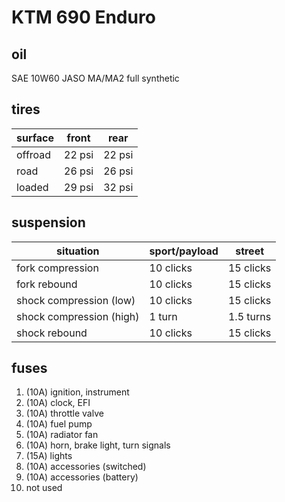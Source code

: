 # KTM 690 Enduro

## oil

SAE 10W60
JASO MA/MA2
full synthetic

## tires

| surface | front  | rear   |
| ------- | ------ | ------ |
| offroad | 22 psi | 22 psi |
| road    | 26 psi | 26 psi |
| loaded  | 29 psi | 32 psi |

## suspension

| situation                | sport/payload | street    |
| ------------------------ | ------------- | --------- |
| fork compression         | 10 clicks     | 15 clicks |
| fork rebound             | 10 clicks     | 15 clicks |
| shock compression (low)  | 10 clicks     | 15 clicks |
| shock compression (high) | 1 turn        | 1.5 turns |
| shock rebound            | 10 clicks     | 15 clicks |

## fuses

1.  (10A) ignition, instrument
2.  (10A) clock, EFI
3.  (10A) throttle valve
4.  (10A) fuel pump
5.  (10A) radiator fan
6.  (10A) horn, brake light, turn signals
7.  (15A) lights
8.  (10A) accessories (switched)
9.  (10A) accessories (battery)
10. not used
